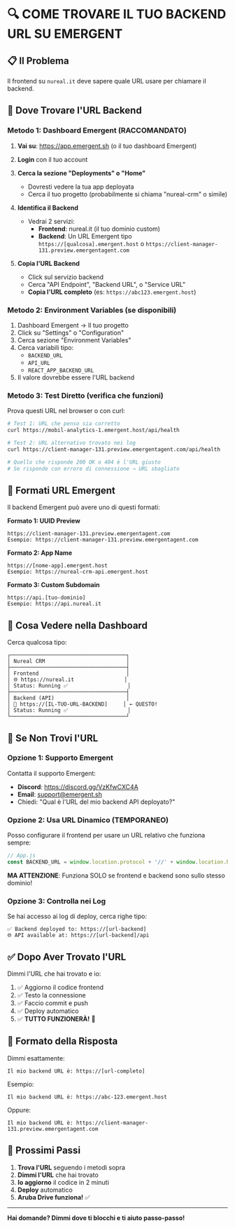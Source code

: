 # 🔍 COME TROVARE IL TUO BACKEND URL SU EMERGENT

## 📋 Il Problema

Il frontend su `nureal.it` deve sapere quale URL usare per chiamare il backend.

## 🎯 Dove Trovare l'URL Backend

### Metodo 1: Dashboard Emergent (RACCOMANDATO)

1. **Vai su**: https://app.emergent.sh (o il tuo dashboard Emergent)

2. **Login** con il tuo account

3. **Cerca la sezione "Deployments" o "Home"**
   - Dovresti vedere la tua app deployata
   - Cerca il tuo progetto (probabilmente si chiama "nureal-crm" o simile)

4. **Identifica il Backend**
   - Vedrai 2 servizi:
     * **Frontend**: nureal.it (il tuo dominio custom)
     * **Backend**: Un URL Emergent tipo `https://[qualcosa].emergent.host` o `https://client-manager-131.preview.emergentagent.com`

5. **Copia l'URL Backend**
   - Click sul servizio backend
   - Cerca "API Endpoint", "Backend URL", o "Service URL"
   - **Copia l'URL completo** (es: `https://abc123.emergent.host`)

### Metodo 2: Environment Variables (se disponibili)

1. Dashboard Emergent → Il tuo progetto
2. Click su "Settings" o "Configuration"
3. Cerca sezione "Environment Variables"
4. Cerca variabili tipo:
   - `BACKEND_URL`
   - `API_URL`
   - `REACT_APP_BACKEND_URL`
5. Il valore dovrebbe essere l'URL backend

### Metodo 3: Test Diretto (verifica che funzioni)

Prova questi URL nel browser o con curl:

```bash
# Test 1: URL che penso sia corretto
curl https://mobil-analytics-1.emergent.host/api/health

# Test 2: URL alternativo trovato nei log
curl https://client-manager-131.preview.emergentagent.com/api/health

# Quello che risponde 200 OK o 404 è l'URL giusto
# Se risponde con errore di connessione → URL sbagliato
```

## 🔧 Formati URL Emergent

Il backend Emergent può avere uno di questi formati:

**Formato 1: UUID Preview**
```
https://client-manager-131.preview.emergentagent.com
Esempio: https://client-manager-131.preview.emergentagent.com
```

**Formato 2: App Name**
```
https://[nome-app].emergent.host
Esempio: https://nureal-crm-api.emergent.host
```

**Formato 3: Custom Subdomain**
```
https://api.[tuo-dominio]
Esempio: https://api.nureal.it
```

## 📱 Cosa Vedere nella Dashboard

Cerca qualcosa tipo:

```
┌─────────────────────────────────────┐
│ Nureal CRM                          │
├─────────────────────────────────────┤
│ Frontend                            │
│ 🌐 https://nureal.it                │
│ Status: Running ✅                   │
├─────────────────────────────────────┤
│ Backend (API)                       │
│ 🔌 https://[IL-TUO-URL-BACKEND]     │ ← QUESTO!
│ Status: Running ✅                   │
└─────────────────────────────────────┘
```

## 🚨 Se Non Trovi l'URL

### Opzione 1: Supporto Emergent

Contatta il supporto Emergent:
- **Discord**: https://discord.gg/VzKfwCXC4A
- **Email**: support@emergent.sh
- Chiedi: "Qual è l'URL del mio backend API deployato?"

### Opzione 2: Usa URL Dinamico (TEMPORANEO)

Posso configurare il frontend per usare un URL relativo che funziona sempre:

```javascript
// App.js
const BACKEND_URL = window.location.protocol + '//' + window.location.host;
```

**MA ATTENZIONE**: Funziona SOLO se frontend e backend sono sullo stesso dominio!

### Opzione 3: Controlla nei Log

Se hai accesso ai log di deploy, cerca righe tipo:
```
✅ Backend deployed to: https://[url-backend]
🌐 API available at: https://[url-backend]/api
```

## ✅ Dopo Aver Trovato l'URL

Dimmi l'URL che hai trovato e io:

1. ✅ Aggiorno il codice frontend
2. ✅ Testo la connessione
3. ✅ Faccio commit e push
4. ✅ Deploy automatico
5. ✅ **TUTTO FUNZIONERÀ!** 🎉

## 📝 Formato della Risposta

Dimmi esattamente:

```
Il mio backend URL è: https://[url-completo]
```

Esempio:
```
Il mio backend URL è: https://abc-123.emergent.host
```

Oppure:
```
Il mio backend URL è: https://client-manager-131.preview.emergentagent.com
```

## 🎯 Prossimi Passi

1. **Trova l'URL** seguendo i metodi sopra
2. **Dimmi l'URL** che hai trovato
3. **Io aggiorno** il codice in 2 minuti
4. **Deploy** automatico
5. **Aruba Drive funziona!** ✅

---

**Hai domande? Dimmi dove ti blocchi e ti aiuto passo-passo!**
